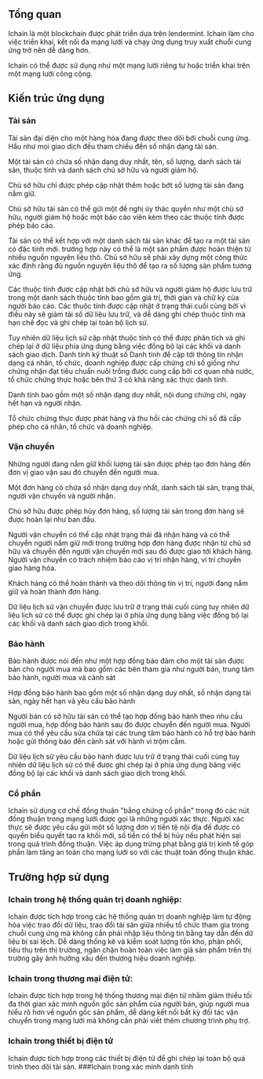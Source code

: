 ## Tổng quan
Ichain là một blockchain được phát triển dựa trên Iendermint. Ichain làm cho việc triển khai, kết nối đa mạng lưới và chạy ứng dụng truy xuất chuỗi cung ứng trở nên dễ dàng hơn.

Ichain có thể được sử dụng như một mạng lưới riêng tư hoặc triển khai trên một mạng lưới công cộng.
## Kiến trúc ứng dụng
### Tài sản
Tài sản đại diện cho một hàng hóa đang được theo dõi bới chuỗi cung ứng. Hầu như mọi giao dịch đều tham chiếu đến số nhận dạng tài sản.

Một tài sản có chứa số nhận dạng duy nhất, tên, số lượng, danh sách tài sản, thuộc tính và danh sách chủ sở hữu và người giám hộ.

Chủ sở hữu chỉ được phép cập nhật thêm hoặc bớt số lượng tài sản đang nắm giữ.

Chủ sở hữu tài sản có thể gửi một đề nghị ủy thác quyền như một chủ sở hữu, người giám hộ hoặc một báo cáo viên kèm theo các thuộc tính được phép báo cáo.

Tài sản có thể kết hợp với một danh sách tài sản khác để tạo ra một tài sản có đặc tính mới. trường hợp này có thể là một sản phẩm được hoàn thiện từ nhiều nguồn nguyên liệu thô. Chủ sở hữu sẽ phải xây dựng một công thức xác định rằng đủ nguồn nguyên liệu thô để tạo ra số lượng sản phẩm tương ứng.

Các thuộc tính được cập nhật bởi chủ sở hữu và người giám hộ được lưu  trữ trong một danh sách thuộc tính bao gồm giá trị, thời gian và chữ ký của người báo cáo. Các thuộc tính được cập nhật ở trạng thái cuối cùng bởi vì điều này sẽ giảm tải số dữ liệu lưu trữ, và dễ dàng ghi chép thuộc tính mà hạn chế đọc và ghi chép lại toàn bộ lịch sử. 

Tuy nhiên dữ liệu lịch sử cập nhật thuộc tính có thể  được phân tích và ghi chép lại ở dữ liệu phía ứng dụng bằng việc đồng bộ lại các khối và danh sách giao dịch.
Danh tính kỹ thuật số
Danh tính đề cập tới thông tin nhận dạng cá nhân, tổ chức, doanh nghiệp được cấp chứng chỉ số giống như chứng nhận đạt tiêu chuẩn nuôi trồng được cung cấp bởi cơ quan nhà nước, tổ chức chứng thực hoặc bên thứ 3 có khả năng xác thực danh tính. 

Danh tính bao gồm một số nhận dạng duy nhất, nội dung chứng chỉ, ngày hết hạn và người nhận. 

Tổ chức chứng thực được phát hàng và thu hồi các chứng chỉ số đã cấp phép cho cá nhân, tổ chức và doanh nghiệp.
### Vận chuyển
Những người đang nắm giữ khối lượng tài  sản được phép tạo đơn hàng đến đơn vị giao vận sau đó chuyển đến người mua.

Một đơn hàng có chứa số nhận dạng duy nhất, danh sách tài sản, trạng thái, người vận chuyển và người nhận. 

Chủ sở hữu được phép hủy đơn hàng, số lượng tài sản trong đơn hàng sẽ được hoàn lại như ban đầu.

Người vận chuyển có thể cập nhật trạng thái đã nhận hàng và có thể chuyển người nắm giữ mới trong trường hợp đơn hàng được nhận từ chủ sở hữu và chuyển đến người vận chuyển mới sau đó được giao tới khách hàng. Người vận chuyển có trách nhiệm báo cáo vị trí nhận hàng, ví trí chuyển giao hàng hóa.

Khách hàng có thể hoàn thành và theo dõi thông tin vị trí, người đang nắm giữ và hoàn thành đơn hàng.

Dữ liệu lịch sử vận chuyển được lưu trữ ở trạng thái cuối cùng tuy nhiên dữ liệu lịch sử có thể được ghi chép lại ở phía ứng dụng băng việc đồng bộ lại các khối và danh sách giao dịch trong khối.
### Bảo hành
Bảo hành được nói đến như một hợp đồng bảo đảm cho một tài sản được bán cho người mua mà bao gồm các bên tham gia như người bán, trung tâm bảo hành, người mua và cảnh sát

Hợp đồng bảo hành bao gồm một số nhận dạng duy nhất, số nhận dạng tài sản, ngày hết hạn và yêu cầu bảo hành

Người bán có sở hữu tài sản có thể tạo hợp đồng bảo hành theo nhu cầu người mua, hợp đồng bảo hành sau đó được chuyển đến người mua. Người mua có thể yêu cầu sửa chữa tại các trung tâm bảo hành có hỗ trợ bảo hành hoặc gửi thông báo đến cảnh sát với hành vi trộm cắm.

Dữ liệu lịch sử yêu cầu bảo hành được lưu trữ ở trạng thái cuối cùng tuy nhiên dữ liệu lịch sử có thể được ghi chép lại ở phía ứng dụng băng việc đồng bộ lại các khối và danh sách giao dịch trong khối.

### Cổ phần
Ichain sử dụng cơ chế đồng thuận "bằng chứng cổ phần"  trong đó các nút đồng thuận trong mạng lưới được gọi là những người xác thực. Người xác thực sẽ được yêu cầu gửi một số lượng đơn vị tiền tệ nội địa  để được có quyền biểu quyết tạo ra khối mới, số tiền có thể bị hủy nếu phát hiện sai trong quá trình đồng thuận. Việc áp dụng trừng phạt bằng  giá trị kinh tế góp phần làm tăng an toàn cho mạng lưới so với các thuật toán đồng thuận khác.

## Trường hợp sử dụng
### Ichain trong hệ thống quản trị doanh nghiệp:
Ichain được tích hợp trong các hệ thống quản trị doanh nghiệp làm tự động hóa việc trao đổi dữ liệu, trao đổi tài sản giữa nhiều tổ chức tham gia trong chuỗi cung ứng mà không cần phải nhập liệu thông tin bằng tay dẫn đến dữ liệu bị sai lệch. Dễ dàng thống kê và  kiểm soát lượng tồn kho,  phân phối, tiêu thụ trên thị trường, ngăn chặn hoàn toàn việc làm giả sản phẩm trên thị trường gây ảnh hưởng xấu đến thương hiệu doanh nghiệp. 
### Ichain trong thương mại điện tử:
Ichain được tích hợp trong hệ thống thương mại điện tử nhằm giảm thiểu tối đa thời gian xác minh nguồn gốc sản phẩm của người bán, giúp người mua hiểu rõ hơn về nguồn gốc sản phẩm, dễ dàng kết nối bất kỳ đối tác vận chuyển trong mạng lưới mà không cần phải viết thêm chương trình phụ trợ.
### Ichain trong thiết bị điện tử
Ichain được tích hợp trong các thiết bị điện tử để ghi chép lại toàn bộ quá trình theo dõi tài sản.
###Ichain trong xác minh danh tính
